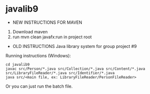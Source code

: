 # javalib9

* NEW INSTRUCTIONS FOR MAVEN 

1) Download maven 
2) run mvn clean javafx:run in project root 

* OLD INSTRUCTIONS 
Java library system for group project #9

Running instructions (Windows):
```
cd javalib9
javac src/Person/*.java src/Collection/*.java src/Content/*.java src/LibraryFileReader/*.java src/Identifier/*.java
java src/<main file, ex: LibraryFileReader/PersonFileReader>
```
Or you can just run the batch file.
